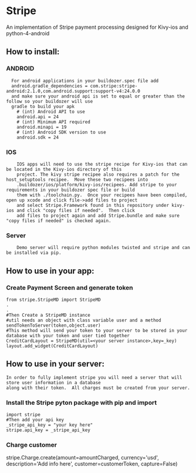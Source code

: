 # Stripe
An implementation of Stripe payment processing designed for Kivy-ios and python-4-android

## How to install:  

  ###   ANDROID
      For android applications in your buildozer.spec file add
      android.gradle_dependencies = com.stripe:stripe-android:2.1.0,com.android.support:support-v4:24.0.0
      and make sure your android api is set to equal or greater than the follow so your buildozer will use 
      gradle to build your apk
        # (int) Android API to use
        android.api = 24
        # (int) Minimum API required
        android.minapi = 19
        # (int) Android SDK version to use
        android.sdk = 24
  ###   IOS
        IOS apps will need to use the stripe recipe for Kivy-ios that can be located in the Kivy-ios directory of this 
        project. The kivy stripe recipee also requires a patch for the host_setuptools recipee.  Move these two recipees into
        .buildozer/ios/platform/kivy-ios/recipees. Add stripe to your requirements in your buildozer spec file or build 
        them with ./toolchain.py.  Once your recipees have been compiled, open up xcode and click file->add files to project
        and select Stripe.Framework found in this repository under kivy-ios and click "copy files if needed".  Then click 
        add files to project again and add Stripe.bundle and make sure "copy files if needed" is checked again.
   ###  Server
        Demo server will require python modules twisted and stripe and can be installed via pip.
  
## How to use in your app:  
### Create Payment Screen and generate token
    from stripe.StripeMD import StripeMD
    .
    .
    #Then Create a StripeMD instance
    #util needs an object with class variable user and a method sendTokenToServer(token,object.user)
    #This method will send your token to your server to be stored in your database with your token and user tied together
    CreditCardLayout = StripeMD(util=<your server instance>,key=_key)
    layout.add_widget(CreditCardLayout)
    
## How to use in your server:  
    In order to fully implement stripe you will need a server that will store user information in a database
    along with their token.  All charges must be created from your server.
  
  ### Install the Stripe pyton package with pip and import
    import stripe
    #Then add your api key
    _stripe_api_key = "your key here"
    stripe.api_key = _stripe_api_key
  
  ### Charge customer
  stripe.Charge.create(amount=amountCharged, currency='usd', description='Add info here', customer=customerToken, capture=False)
  
